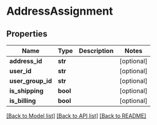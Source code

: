 # AddressAssignment

## Properties
Name | Type | Description | Notes
------------ | ------------- | ------------- | -------------
**address_id** | **str** |  | [optional] 
**user_id** | **str** |  | [optional] 
**user_group_id** | **str** |  | [optional] 
**is_shipping** | **bool** |  | [optional] 
**is_billing** | **bool** |  | [optional] 

[[Back to Model list]](../README.md#documentation-for-models) [[Back to API list]](../README.md#documentation-for-api-endpoints) [[Back to README]](../README.md)


